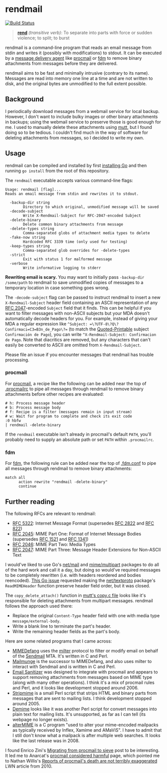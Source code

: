 # rendmail

[![Build Status](https://storage.googleapis.com/derat-build-badges/d239ac0b-744c-4c4e-a788-e3aea4a855ba.svg)](https://storage.googleapis.com/derat-build-badges/d239ac0b-744c-4c4e-a788-e3aea4a855ba.html)

> **[rend]** _(transitive verb)_: To separate into parts with force or sudden
> violence; to split; to burst

rendmail is a command-line program that reads an email message from stdin and
writes it (possibly with modifications) to stdout. It can be executed by a
[message delivery agent] like [procmail] or [fdm] to remove binary attachments
from messages before they are delivered.

rendmail aims to be fast and minimally intrusive (contrary to its name).
Messages are read into memory one line at a time and are not written to disk,
and the original bytes are unmodified to the full extent possible.

[rend]: https://en.wiktionary.org/wiki/rend
[message delivery agent]: https://en.wikipedia.org/wiki/Message_delivery_agent
[procmail]: https://en.wikipedia.org/wiki/Procmail
[fdm]: https://github.com/nicm/fdm

## Background

I periodically download messages from a webmail service for local backup.
However, I don't want to include bulky images or other binary attachments in
backups; using the webmail service to preserve those is good enough for me. I
used to manually delete these attachments using [mutt], but I found doing so to
be tedious. I couldn't find much in the way of software for deleting attachments
from messages, so I decided to write my own.

[mutt]: http://www.mutt.org/

## Usage

rendmail can be compiled and installed by first [installing Go] and then
running `go install` from the root of this repository.

[installing Go]: https://go.dev/doc/install

The `rendmail` executable accepts various command-line flags:

```
Usage: rendmail [flag]...
Reads an email message from stdin and rewrites it to stdout.

  -backup-dir string
        Directory to which original, unmodified message will be saved
  -decode-subject
        Write X-Rendmail-Subject for RFC-2047-encoded Subject
  -delete-binary
        Delete common binary attachments from message
  -delete-types string
        Comma-separated globs of attachment media types to delete
  -fake-now string
        Hardcoded RFC 3339 time (only used for testing)
  -keep-types string
        Comma-separated glob overrides for -delete-types
  -strict
        Exit with status 1 for malformed message
  -verbose
        Write informative logging to stderr
```

**Rewriting email is scary.** You may want to initially pass `-backup-dir
/some/path` to rendmail to save unmodified copies of messages to a temporary
location in case something goes wrong.

The `-decode-subject` flag can be passed to instruct rendmail to insert a new
`X-Rendmail-Subject` header field containing an ASCII representation of any [RFC
2047]-encoded `Subject` field that it finds. This can be helpful if you want to
filter messages with non-ASCII subjects but your MDA doesn't automatically
decode headers for you. For example, instead of giving your MDA a regular
expression like `^Subject: =\?UTF-8\?Q\?Confirmaci=C3=B3n_de_Pago\?=` (to match
the [Quoted-Printable] subject `Confirmación de Pago`), you can write
`^X-Rendmail-Subject: Confirmacion de Pago`. Note that diacritics are removed,
but any characters that can't easily be converted to ASCII are omitted from
`X-Rendmail-Subject`.

[Quoted-Printable]: https://en.wikipedia.org/wiki/Quoted-printable

Please file an issue if you encounter messages that rendmail has trouble
processing.

### procmail

For [procmail], a recipe like the following can be added near the top of
[.procmailrc] to pipe all messages through rendmail to remove binary attachments
before other recipes are evaluated:

```
# h: Process message header
# b: Process message body
# f: Recipe is a filter (messages remain in input stream)
# w: Wait for program to complete and check its exit code
:0 hbfw
| rendmail -delete-binary
```

If the `rendmail` executable isn't already in procmail's default `PATH`, you'll
probably need to supply an absolute path or set `PATH` within `.procmailrc`.

[.procmailrc]: https://manpages.debian.org/stable/procmail/procmailrc.5.en.html

### fdm

For [fdm], the following rule can be added near the top of [.fdm.conf] to pipe
all messages through rendmail to remove binary attachments:

```
match all
      action rewrite "rendmail -delete-binary"
      continue
```

[.fdm.conf]: https://manpages.debian.org/stable/fdm/fdm.conf.5.en.html

## Further reading

The following RFCs are relevant to rendmail:

*   [RFC 5322]: Internet Message Format
    (supersedes [RFC 2822] and [RFC 822])
*   [RFC 2045]: MIME Part One: Format of Internet Message Bodies
    (supersedes [RFC 1521] and [RFC 1341])
*   [RFC 2046]: MIME Part Two: Media Types
*   [RFC 2047]: MIME Part Three: Message Header Extensions for Non-ASCII Text

[RFC 5322]: https://www.rfc-editor.org/rfc/rfc5322
[RFC 2822]: https://www.rfc-editor.org/rfc/rfc2822
[RFC 822]: https://www.rfc-editor.org/rfc/rfc822
[RFC 2045]: https://www.rfc-editor.org/rfc/rfc2045
[RFC 1521]: https://www.rfc-editor.org/rfc/rfc1521
[RFC 1341]: https://www.rfc-editor.org/rfc/rfc1341
[RFC 2046]: https://www.rfc-editor.org/rfc/rfc2046
[RFC 2047]: https://www.rfc-editor.org/rfc/rfc2047

I would've liked to use Go's [net/mail] and [mime/multipart] packages to do all
of the hard work and call it a day, but doing so would've required messages to
be completely rewritten (i.e. with headers reordered and bodies reencoded).
[This Go issue](https://github.com/golang/go/issues/50868) requested making the
[net/textproto] package's `ReadMIMEHeader` function preserve header field order,
but it was closed.

[net/mail]: https://pkg.go.dev/net/mail
[mime/multipart]: https://pkg.go.dev/mime/multipart
[net/textproto]: https://pkg.go.dev/net/textproto

The `copy_delete_attach()` function in [mutt's copy.c file] looks like it's
responsible for deleting attachments from multipart messages. rendmail follows
the approach used there:

*   Replace the original `Content-Type` header field with one with media type
    `message/external-body`.
*   Write a blank line to terminate the part's header.
*   Write the remaining header fields as the part's body.

[mutt's copy.c file]: https://github.com/muttmua/mutt/blob/master/copy.c

Here are some related programs that I came across:

*   [MIMEDefang] uses the [milter] protocol to filter or modify email on behalf
    of the [Sendmail] MTA. It's written in C and Perl.
*   [Mailmunge] is the successor to MIMEDefang, and also uses milter to interact
    with Sendmail and is written in C and Perl.
*   [Email Sanitizer] was designed to integrate with procmail and appears to
    support removing attachments from messages based on MIME type (along with
    many other operations). I think it's a mix of procmail rules and Perl, and
    it looks like development stopped around 2006.
*   [Stripmime] is a small Perl script that strips HTML and binary parts from
    messages that are sent to mailing lists. I think development stopped around
    2005.
*   [Demime] looks like it was another Perl script for convert messages into
    plain text for mailing lists. It's unsupported, as far as I can tell (its
    webpage no longer exists).
*   [alterMIME] is a C program "used to alter your mime-encoded mailpacks as
    typically received by Inflex, Xamime and AMaViS". I have to admit that I
    still don't know what a mailpack is after multiple web searches. It looks
    like the last release was in 2008.

[MIMEDefang]: https://mimedefang.org/
[milter]: https://en.wikipedia.org/wiki/Milter
[Sendmail]: https://en.wikipedia.org/wiki/Sendmail
[Mailmunge]: https://www.mailmunge.org/
[Email Sanitizer]: https://www.mailmunge.org/
[Stripmime]: https://www.phred.org/~alex/stripmime.html
[Demime]: http://web.archive.org/web/20070814043830/http://scifi.squawk.com/demime.html
[alterMIME]: https://pldaniels.com/altermime/

I found Enrico Zini's [Migrating from procmail to sieve] post to be interesting.
It led me to Anarcat's [procmail considered harmful] page, which pointed me to
Nathan Willis's [Reports of procmail's death are not terribly exaggerated] LWN
article from 2010.

[Migrating from procmail to sieve]: https://www.enricozini.org/blog/2022/debian/migrating-from-procmail-to-sieve/
[procmail considered harmful]: https://anarc.at/blog/2022-03-02-procmail-considered-harmful/
[Reports of procmail's death are not terribly exaggerated]: https://lwn.net/Articles/416901/
